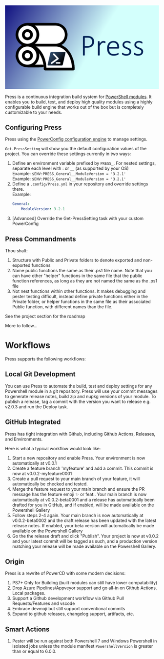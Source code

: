 ![Press Logo](./Images/Press.png)

Press is a continuous integration build system for [PowerShell modules](https://docs.microsoft.com/en-us/powershell/module/microsoft.powershell.core/about/about_modules). It enables you to build, test, and deploy high quality modules using a highly configurable build engine that works out of the box but is completely customizable to your needs.

## Configuring Press
Press using the [PowerConfig configuration engine](https://github.com/justingrote/PowerConfig) to manage settings.

`Get-PressSetting` will show you the default configuration values of the project. You can override these settings currently in two ways:

1. Define an environment variable prefixed by `PRESS_`. For nested settings, separate each level with : or __ (as supported by your OS)
<br />Example: `$ENV:PRESS_General__ModuleVersion = '3.2.1'`
<br />Example: `$ENV:PRESS_General__ModuleVersion = '3.2.1'`
1. Define a `.config/Press.yml` in your repository and override settings there.
<br />Example:
    ```yaml
    General:
        ModuleVersion: 3.2.1
    ```
1. [Advanced] Override the Get-PressSetting task with your custom PowerConfig


## Press Commandments

Thou shalt:
1. Structure with Public and Private folders to denote exported and non-exported functions
1. Name public functions the same as their .ps1 file name. Note that you can have other "helper" functions in the same file that the public function references, as long as they are not named the same as the .ps1 file
1. Not nest functions within other functions. It makes debugging and pester testing difficult, instead define private functions either in the Private folder, or helper functions in the same file as their associated Public function, with different names than the file.

See the project section for the roadmap

More to follow...

# Workflows
Press supports the following workflows:

## Local Git Development
You can use Press to automate the build, test and deploy settings for any Powershell module in a git repository. Press will
use your commit messages to generate release notes, build zip and nupkg versions of your module. To publish a release,
tag a commit with the version you want to release e.g. v2.0.3 and run the Deploy task.

## GitHub Integrated
Press has tight integration with Github, including Github Actions, Releases, and Environments.

Here is what a typical workflow would look like:
1. Start a new repository and enable Press. Your environment is now automatically at v0.0.1
2. Create a feature branch 'myfeature' and add a commit. This commit is now at v0.0.2-myfeature0001
3. Create a pull request to your main branch of your feature, it will automatically be checked and tested.
4. Merge the feature request to your main branch and ensure the PR message has the feature emoji ✨ or feat:. Your main branch is now automatically at v0.0.2-beta0001 and a release has automatically been drafted for you in GitHub, and if enabled, will be made available on the Powershell Gallery
5. Follow steps 2-4 again. Your main branch is now automatically at v0.0.2-beta0002 and the draft release has been updated with the latest release notes. If enabled, your beta version will automatically be made available on the Powershell Gallery
6. Go the the release draft and click "Publish". Your project is now at v0.0.2 and your latest commit will be tagged as such, and a production version matching your release will be made available on the Powershell Gallery.

## Origin
Press is a rewrite of PowerCD with some modern decisions:
1. PS7+ Only for Building (built modules can still have lower compatability)
1. Drop Azure Pipelines/Appveyor support and go all-in on Github Actions. Local packages.
1. Support a Github development workflow via Github Pull Requests/Features and vscode
1. Embrace devmoji but still support conventional commits
1. Expand to github releases, changelog support, artifacts, etc.

## Smart Actions
1. Pester will be run against both Powershell 7 and Windows Powershell in isolated jobs unless the module manifest `PowershellVersion` is greater than or equal to 6.0.0.